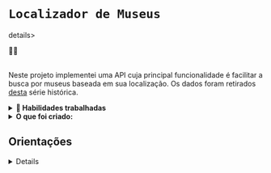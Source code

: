 # `Localizador de Museus`

details>
  <summary>👨‍💻</summary><br />

Neste projeto implementei uma API cuja principal funcionalidade é facilitar a busca por museus baseada em sua localização. Os dados foram retirados [desta](http://dados.cultura.gov.br/dataset/series-historicas-cadastro-nacional-de-museus) série histórica.

</details>

<details>
  <summary><strong>📝 Habilidades trabalhadas</strong></summary>

- Criar classes de controle e suas rotas
- Criar classes de serviço
- Utilizar injeção de dependências
- Trabalhar com exceções customizadas
- Tratar exceções da API através de gerenciadores de erros
- Implementar testes unitários para cobertura de código
- Criar uma configuração Docker para sua aplicação

</details>

<details>
  <summary><strong>O que foi criado:</strong></summary>

- Dockerfile para a aplicação
- Um ControllerAdvice para tratar erros
- rota GET `/museums/closest`, que retornará o museu mais próximo
- classe controller para `/museums` com rota POST
- método getClosestMuseum na classe para a camada de serviço
- método `createMuseum`, que cria um novo museu
- uma classe para a camada de serviço

</details>

## Orientações

<details>
 
- dependências: `mvn install -DskipTests` 
- Para executar todos os testes basta rodar o comando: mvn test
- Para executar apenas uma classe de testes: mvn test -Dtest="TestClassName"

</details>

